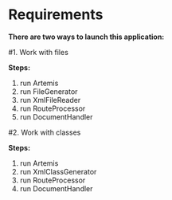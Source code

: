 # Requirements
**There are two ways to launch this application:**

#1. Work with files

**Steps:**

1) run Artemis
2) run FileGenerator
3) run XmlFileReader
4) run RouteProcessor
5) run DocumentHandler

#2. Work with classes

**Steps:**

1) run Artemis
2) run XmlClassGenerator
3) run RouteProcessor
4) run DocumentHandler